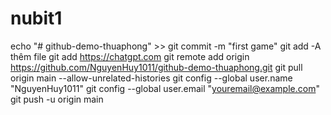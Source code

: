 # nubit1
echo "# github-demo-thuaphong" >>
git commit -m "first game"
git add -A thêm file 
git add https://chatgpt.com
git remote add origin https://github.com/NguyenHuy1011/github-demo-thuaphong.git
git pull origin main --allow-unrelated-histories
git config --global user.name "NguyenHuy1011"
git config --global user.email "youremail@example.com"
git push -u origin main
